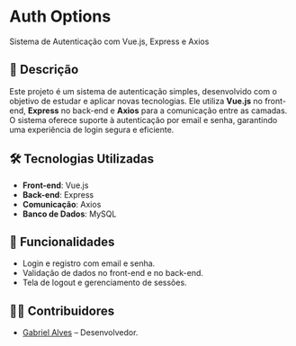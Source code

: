 # Auth Options

Sistema de Autenticação com Vue.js, Express e Axios

## 📝 Descrição

Este projeto é um sistema de autenticação simples, desenvolvido com o objetivo de estudar e aplicar novas tecnologias. Ele utiliza **Vue.js** no front-end, **Express** no back-end e **Axios** para a comunicação entre as camadas. O sistema oferece suporte à autenticação por email e senha, garantindo uma experiência de login segura e eficiente.

## 🛠️ Tecnologias Utilizadas

- **Front-end**: Vue.js
- **Back-end**: Express
- **Comunicação**: Axios
- **Banco de Dados**: MySQL

## 🎯 Funcionalidades

- Login e registro com email e senha.
- Validação de dados no front-end e no back-end.
- Tela de logout e gerenciamento de sessões.

<!--

## 🚀 Como Executar o Projeto

### Pré-requisitos

- Node.js instalado na máquina.
- MySQL configurado.
- Banco de dados criado para o sistema.

### Passo a Passo

1. **Clone o repositório:**

   ```bash
   git clone https://github.com/seu-usuario/sistema-autenticacao.git
   cd sistema-autenticacao
   ```

2. **Configuração do back-end:**

   - Acesse a pasta `backend`:
     ```bash
     cd backend
     ```
   - Instale as dependências:
     ```bash
     npm install
     ```
   - Crie um arquivo `.env` com as variáveis:
     ```
     PORT=5000
     MONGO_URI=sua-uri-do-mongodb
     GOOGLE_CLIENT_ID=seu-id-google
     GOOGLE_CLIENT_SECRET=seu-segredo-google
     FACEBOOK_APP_ID=seu-id-facebook
     FACEBOOK_APP_SECRET=seu-segredo-facebook
     JWT_SECRET=sua-chave-secreta
     ```
   - Inicie o servidor:
     ```bash
     npm start
     ```

3. **Configuração do front-end:**

   - Acesse a pasta `frontend`:
     ```bash
     cd ../frontend
     ```
   - Instale as dependências:
     ```bash
     npm install
     ```
   - Inicie o servidor de desenvolvimento:
     ```bash
     npm run serve
     ```

4. **Acesse a aplicação:**

   - Front-end: `http://localhost:8080`
   - Back-end: `http://localhost:5000`

## 🌐 Endpoints da API

- **POST /auth/register**: Registro de usuários.
- **POST /auth/login**: Login com email e senha.
- **GET /auth/google**: Login com Google.
- **GET /auth/facebook**: Login com Facebook.
- **POST /auth/logout**: Logout do sistema.

-->

## 🧑‍💻 Contribuidores

- [Gabriel Alves](https://github.com/GabrielAlvesBM) – Desenvolvedor.

